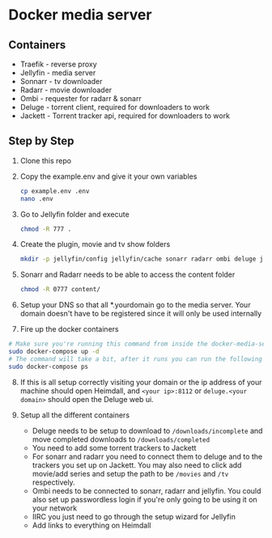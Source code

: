 # Docker media server

## Containers

- Traefik - reverse proxy
- Jellyfin - media server
- Sonnarr - tv downloader
- Radarr - movie downloader
- Ombi - requester for radarr & sonarr
- Deluge - torrent client, required for downloaders to work
- Jackett - Torrent tracker api, required for downloaders to work



## Step by Step

1. Clone this repo

2. Copy the example.env and give it your own variables
   
   ```bash
   cp example.env .env
   nano .env
   ```
   
3. Go to Jellyfin folder and execute 
    ```bash
    chmod -R 777 .
   ```
   
4. Create the plugin, movie and tv show folders
    ```bash
   mkdir -p jellyfin/config jellyfin/cache sonarr radarr ombi deluge jackett ${DLDIR}/completed ${DLDIR}/incomplete ${MOVIESDIR} ${TVDIR}
   ```
   
5. Sonarr and Radarr needs to be able to access the content folder
    ```bash
    chmod -R 0777 content/ 
   ```
   
 6. Setup your DNS so that all \*.yourdomain go to the media server. Your domain doesn't have to be registered since it will only be used internally
   
 7. Fire up the docker containers
   
   ```bash
   # Make sure you're running this command from inside the docker-media-server folder and that the .env file is inside the same folder
   sudo docker-compose up -d
   # The command will take a bit, after it runs you can run the following to check all the containers are running
   sudo docker-compose ps
   ```
 
 8. If this is all setup correctly visiting your domain or the ip address of your machine should open Heimdall, and `<your ip>:8112` or `deluge.<your domain>` should open the Deluge web ui.

 9. Setup all the different containers
       - Deluge needs to be setup to download to `/downloads/incomplete` and move completed downloads to `/downloads/completed`
       - You need to add some torrent trackers to Jackett
       - For sonarr and radarr you need to connect them to deluge and to the trackers you set up on Jackett. You may also need to click add movie/add series and setup the path to be `/movies` and `/tv` respectively.
       - Ombi needs to be connected to sonarr, radarr and jellyfin. You could also set up passwordless login if you're only going to be using it on your network
       - IIRC you just need to go through the setup wizard for Jellyfin
       - Add links to everything on Heimdall